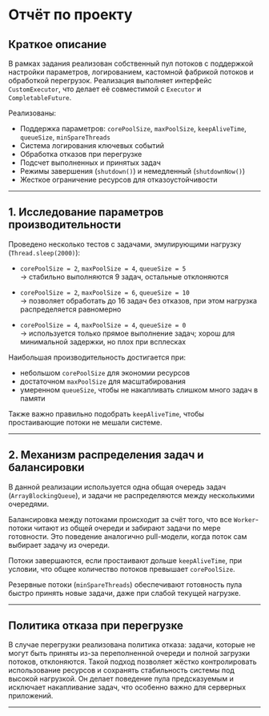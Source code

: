 # Отчёт по проекту

## Краткое описание

В рамках задания реализован собственный пул потоков с поддержкой настройки параметров, логированием, кастомной фабрикой потоков и обработкой перегрузок. Реализация выполняет интерфейс `CustomExecutor`, что делает её совместимой с `Executor` и `CompletableFuture`.

Реализованы:

- Поддержка параметров: `corePoolSize`, `maxPoolSize`, `keepAliveTime`, `queueSize`, `minSpareThreads`
- Система логирования ключевых событий
- Обработка отказов при перегрузке
- Подсчет выполненных и принятых задач
- Режимы завершения (`shutdown()`) и немедленный (`shutdownNow()`)
- Жесткое ограничение ресурсов для отказоустойчивости

---

## 1. Исследование параметров производительности

Проведено несколько тестов с задачами, эмулирующими нагрузку (`Thread.sleep(2000)`):

- `corePoolSize = 2`, `maxPoolSize = 4`, `queueSize = 5`  
  → стабильно выполняются 9 задач, остальные отклоняются

- `corePoolSize = 2`, `maxPoolSize = 6`, `queueSize = 10`  
  → позволяет обработать до 16 задач без отказов, при этом нагрузка распределяется равномерно

- `corePoolSize = 4`, `maxPoolSize = 4`, `queueSize = 0`  
  → используется только прямое выполнение задач; хорош для минимальной задержки, но плох при всплесках

Наибольшая производительность достигается при:
- небольшом `corePoolSize` для экономии ресурсов
- достаточном `maxPoolSize` для масштабирования
- умеренном `queueSize`, чтобы не накапливать слишком много задач в памяти

Также важно правильно подобрать `keepAliveTime`, чтобы простаивающие потоки не мешали системе.

---

## 2. Механизм распределения задач и балансировки

В данной реализации используется одна общая очередь задач (`ArrayBlockingQueue`), и задачи не распределяются между несколькими очередями.

Балансировка между потоками происходит за счёт того, что все `Worker`-потоки читают из общей очереди и забирают задачи по мере готовности. Это поведение аналогично pull-модели, когда поток сам выбирает задачу из очереди.

Потоки завершаются, если простаивают дольше `keepAliveTime`, при условии, что общее количество потоков превышает `corePoolSize`.

Резервные потоки (`minSpareThreads`) обеспечивают готовность пула быстро принять новые задачи, даже при слабой текущей нагрузке.

---

## Политика отказа при перегрузке

В случае перегрузки реализована политика отказа: задачи, которые не могут быть приняты из-за переполненной очереди и полной загрузки потоков, отклоняются. Такой подход позволяет жёстко контролировать использование ресурсов и сохранять стабильность системы под высокой нагрузкой. Он делает поведение пула предсказуемым и исключает накапливание задач, что особенно важно для серверных приложений.

---
